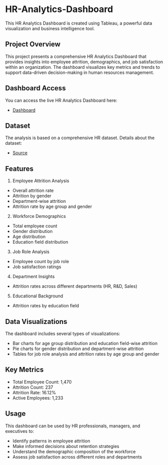 # HR-Analytics-Dashboard

This HR Analytics Dashboard is created using Tableau, a powerful data visualization and business intelligence tool. 


## Project Overview

This project presents a comprehensive HR Analytics Dashboard that provides insights into employee attrition, demographics, and job satisfaction within an organization. The dashboard visualizes key metrics and trends to support data-driven decision-making in human resources management.

## Dashboard Access

You can access the live HR Analytics Dashboard here:
- [Dashboard](https://public.tableau.com/app/profile/apurvesh.nawale/viz/Book2_17120451436460/HRAnalysticsDashboard)


## Dataset

The analysis is based on a comprehensive HR dataset. Details about the dataset:
- [Source](https://docs.google.com/spreadsheets/d/1ZTJJJ9GwX0zrpARk31rcZ9hiLv559Web/edit?usp=sharing&ouid=105640948426136949763&rtpof=true&sd=true)


## Features
1. Employee Attrition Analysis
- Overall attrition rate
- Attrition by gender
- Department-wise attrition
- Attrition rate by age group and gender

2. Workforce Demographics
- Total employee count
- Gender distribution
- Age distribution
- Education field distribution


3. Job Role Analysis
- Employee count by job role
- Job satisfaction ratings


4. Department Insights
- Attrition rates across different departments (HR, R&D, Sales)


5. Educational Background
- Attrition rates by education field


## Data Visualizations


The dashboard includes several types of visualizations:

- Bar charts for age group distribution and education field-wise attrition
- Pie charts for gender distribution and department-wise attrition
- Tables for job role analysis and attrition rates by age group and gender


## Key Metrics
- Total Employee Count: 1,470
- Attrition Count: 237
- Attrition Rate: 16.12%
- Active Employees: 1,233

## Usage

This dashboard can be used by HR professionals, managers, and executives to:

- Identify patterns in employee attrition
- Make informed decisions about retention strategies
- Understand the demographic composition of the workforce
- Assess job satisfaction across different roles and departments

